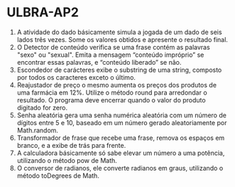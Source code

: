 # ULBRA-AP2

1. A atividade do dado básicamente  simula a jogada de um dado de seis lados três vezes. Some os valores obtidos e apresente o resultado final.
2. O Detector de conteúdo verifica se uma frase contém as palavras "sexo" ou "sexual". Emita a mensagem “conteúdo impróprio” se encontrar essas palavras, e “conteúdo liberado” se não.
3. Escondedor de carácteres exibe o substring de uma string, composto por todos os caracteres exceto o último.
4. Reajustador de preço o mesmo aumenta os preços dos produtos de uma farmácia em 12%. Utilize o método round para arredondar o resultado. O programa deve encerrar quando o valor do produto digitado for zero.
5. Senha aleatória gera uma senha numérica aleatória com um número de dígitos entre 5 e 10, baseado em um número gerado aleatoriamente por Math.random.
6. Transformador de frase que recebe uma frase, remova os espaços em branco, e a exibe de trás para frente.
7. A calculadora básicamente só sabe elevar um número a uma potência, utilizando o método pow de Math.
8. O conversor de radianos, ele converte radianos em graus, utilizando o método toDegrees de Math.
